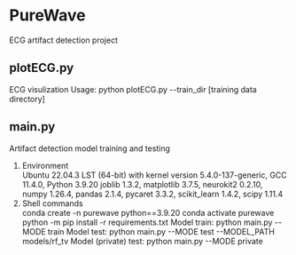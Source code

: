 # PureWave
ECG artifact detection project


## plotECG.py
ECG visulization
Usage: python plotECG.py --train_dir [training data directory]


## main.py
Artifact detection model training and testing
1. Environment<br>
Ubuntu 22.04.3 LST (64-bit) with kernel version 5.4.0-137-generic, GCC 11.4.0, Python 3.9.20
joblib 1.3.2, matplotlib 3.7.5, neurokit2 0.2.10, numpy 1.26.4, pandas 2.1.4, pycaret 3.3.2, scikit_learn 1.4.2, scipy 1.11.4
2. Shell commands<br>
conda create -n purewave python==3.9.20
conda activate purewave
python -m pip install -r requirements.txt
Model train: python main.py --MODE train
Model test: python main.py --MODE test --MODEL_PATH models/rf_tv
Model (private) test: python main.py --MODE private
